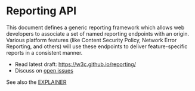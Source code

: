 Reporting API
===========

This document defines a generic reporting framework which allows web developers to associate a set of named reporting endpoints with an origin. Various platform features (like Content Security Policy, Network Error Reporting, and others) will use these endpoints to deliver feature-specific reports in a consistent manner.


* Read latest draft: https://w3c.github.io/reporting/
* Discuss on [open issues](https://github.com/w3c/reporting/issues)

See also the [EXPLAINER](https://github.com/w3c/reporting/blob/master/EXPLAINER.md)
